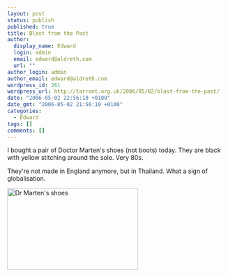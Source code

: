 ```yaml
---
layout: post
status: publish
published: true
title: Blast from the Past
author:
  display_name: Edward
  login: admin
  email: edward@aldreth.com
  url: ""
author_login: admin
author_email: edward@aldreth.com
wordpress_id: 261
wordpress_url: http://tarrant.org.uk/2006/05/02/blast-from-the-past/
date: "2006-05-02 22:56:10 +0100"
date_gmt: "2006-05-02 21:56:10 +0100"
categories:
  - Edward
tags: []
comments: []
---
```


<p>I bought a pair of Doctor Marten's shoes (not boots) today. They are black with yellow stitching around the sole. Very 80s.</p>
<p>They're not made in England anymore, but in Thailand. What a sign of globalisation.</p>
<p><a href="https://tarrant.org.uk/wp-content/uploads/2006/05/shoe.jpg"><img class="alignleft size-medium wp-image-395" src="https://tarrant.org.uk/wp-content/uploads/2006/05/shoe-300x187.jpg" alt="Dr Marten's shoes" width="300" height="187" /></a></p>
